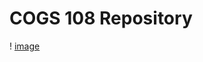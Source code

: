 # COGS 108 Repository
! [image](https://github.com/user-attachments/assets/3961300c-9a0b-4174-b464-c1dc76c93ac8)
